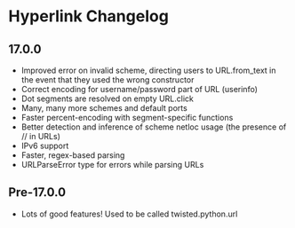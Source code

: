 # Hyperlink Changelog

## 17.0.0

* Improved error on invalid scheme, directing users to URL.from_text
  in the event that they used the wrong constructor
* Correct encoding for username/password part of URL (userinfo)
* Dot segments are resolved on empty URL.click
* Many, many more schemes and default ports
* Faster percent-encoding with segment-specific functions
* Better detection and inference of scheme netloc usage (the presence
  of // in URLs)
* IPv6 support
* Faster, regex-based parsing
* URLParseError type for errors while parsing URLs

## Pre-17.0.0

* Lots of good features! Used to be called twisted.python.url
